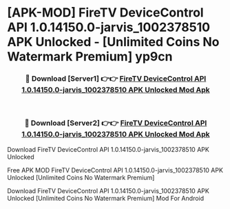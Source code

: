 # [APK-MOD] FireTV DeviceControl API 1.0.14150.0-jarvis_1002378510 APK Unlocked - [Unlimited Coins No Watermark Premium] yp9cn



<div align="center">
<h3>🔴 Download [Server1] 👉👉 <a href="https://momento.my/?title=FireTV_DeviceControl_API_1.0.14150.0-jarvis_1002378510_APK_Unlocked">FireTV DeviceControl API 1.0.14150.0-jarvis_1002378510 APK Unlocked Mod Apk</a></h3><br>

<h3>🔴 Download [Server2] 👉👉 <a href="https://momento.my/?title=FireTV_DeviceControl_API_1.0.14150.0-jarvis_1002378510_APK_Unlocked">FireTV DeviceControl API 1.0.14150.0-jarvis_1002378510 APK Unlocked Mod Apk</a></h3>
</div>



Download FireTV DeviceControl API 1.0.14150.0-jarvis_1002378510 APK Unlocked 

Free APK MOD FireTV DeviceControl API 1.0.14150.0-jarvis_1002378510 APK Unlocked [Unlimited Coins No Watermark Premium]

Download FireTV DeviceControl API 1.0.14150.0-jarvis_1002378510 APK Unlocked [Unlimited Coins No Watermark Premium] Mod For Android
